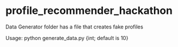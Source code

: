 # profile_recommender_hackathon


Data Generator folder has a file that creates fake profiles

Usage: python generate_data.py {int; default is 10}
